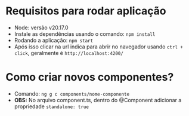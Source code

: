# Requisitos para rodar aplicação
- Node: versão v20.17.0
- Instale as dependências usando o comando: `npm install`
- Rodando a aplicação: `npm start`
- Após isso clicar na url indica para abrir no navegador usando `ctrl + click`, geralmente é `http://localhost:4200/`
  
# Como criar novos componentes?
- Comando: `ng g c components/nome-componente`
- **OBS:** No arquivo component.ts, dentro do @Component adicionar a propriedade `standalone: true`